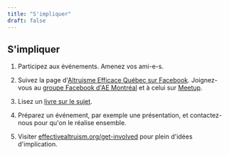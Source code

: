 ```yaml
---
title: "S'impliquer"
draft: false
---
```


## S'impliquer

1. Participez aux événements. Amenez vos ami-e-s.

1. Suivez la page d'[Altruisme Efficace Québec sur Facebook](https://www.facebook.com/AltruismeEfficaceQuebec/). Joignez-vous au [groupe Facebook d'AE Montréal](https://www.facebook.com/groups/AltruismeEfficaceMontreal/) et à celui sur [Meetup](https://www.meetup.com/AltruismeEfficaceMontreal/).

1. Lisez un [livre sur le sujet](http://effective-altruism.com/ea/5f/effective_altruism_reading_list/).

1. Préparez un événement, par exemple une présentation, et contactez-nous pour qu'on le réalise ensemble.

1. Visiter [effectivealtruism.org/get-involved](https://www.effectivealtruism.org/get-involved/) pour plein d'idées d'implication.

